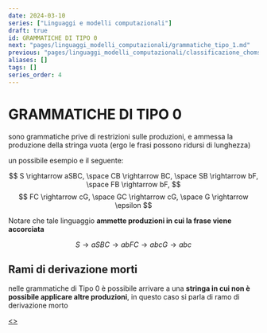```yaml
---
date: 2024-03-10
series: ["Linguaggi e modelli computazionali"]
draft: true
id: GRAMMATICHE DI TIPO 0
next: "pages/linguaggi_modelli_computazionali/grammatiche_tipo_1.md"
previous: "pages/linguaggi_modelli_computazionali/classificazione_chomsky.md"
aliases: []
tags: []
series_order: 4
---
```

#  GRAMMATICHE DI TIPO 0

sono grammatiche prive di restrizioni sulle produzioni, e ammessa la produzione della stringa vuota (ergo le frasi possono ridursi di lunghezza)

un possibile esempio e il seguente:

$$
S \rightarrow aSBC, \space CB \rightarrow BC, \space SB \rightarrow bF, \space FB \rightarrow bF,
$$
$$
FC \rightarrow cG, \space GC \rightarrow cG, \space G \rightarrow \epsilon
$$

Notare che tale linguaggio **ammette produzioni in cui la frase viene accorciata**

$$
S \rightarrow aSBC\rightarrow abFC \rightarrow abcG \rightarrow abc
$$

## Rami di derivazione morti

nelle grammatiche di Tipo 0 è possibile arrivare a una **stringa in cui non è possibile applicare altre produzioni**, in questo caso si parla di ramo di derivazione morto

[<](pages/linguaggi_modelli_computazionali/classificazione_chomsky.md)[>](pages/linguaggi_modelli_computazionali/grammatiche_tipo_1.md)
